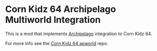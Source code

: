 # Corn Kidz 64 Archipelago Multiworld Integration

This is a mod that implements [Archipelago](https://archipelago.gg/) integration to Corn Kidz 64.

For more info see the [Corn Kidz 64 apworld](https://github.com/Cyb3RGER/cornkidz64_apworld/) repo.
